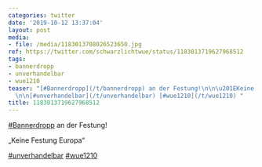 ```yaml
---
categories: twitter
date: '2019-10-12 13:37:04'
layout: post
media:
- file: /media/1183013708026523650.jpg
ref: https://twitter.com/schwarzlichtwue/status/1183013719627968512
tags:
- bannerdropp
- unverhandelbar
- wue1210
teaser: "[#Bannerdropp](/t/bannerdropp) an der Festung!\n\n\u201EKeine Festung Europa\u201C\
  \n\n[#unverhandelbar](/t/unverhandelbar) [#wue1210](/t/wue1210) "
title: 1183013719627968512
---
```

[#Bannerdropp](/t/bannerdropp) an der Festung!

„Keine Festung Europa“

[#unverhandelbar](/t/unverhandelbar) [#wue1210](/t/wue1210) 